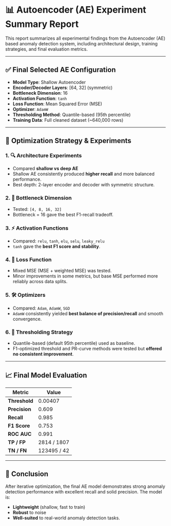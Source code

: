 # 📊 Autoencoder (AE) Experiment Summary Report

This report summarizes all experimental findings from the Autoencoder (AE) based anomaly detection system, including architectural design, training strategies, and final evaluation metrics.

---

## ✅ Final Selected AE Configuration

- **Model Type**: Shallow Autoencoder
- **Encoder/Decoder Layers**: [64, 32] (symmetric)
- **Bottleneck Dimension**: 16
- **Activation Function**: `tanh`
- **Loss Function**: Mean Squared Error (MSE)
- **Optimizer**: `AdamW`
- **Thresholding Method**: Quantile-based (95th percentile)
- **Training Data**: Full cleaned dataset (~640,000 rows)

---

## 🧪 Optimization Strategy & Experiments

### 1. 🔍 Architecture Experiments
- Compared **shallow vs deep AE**
- Shallow AE consistently produced **higher recall** and more balanced performance.
- Best depth: 2-layer encoder and decoder with symmetric structure.

### 2. 🎯 Bottleneck Dimension
- Tested: `[4, 8, 16, 32]`
- Bottleneck = 16 gave the best F1-recall tradeoff.

### 3. ⚡ Activation Functions
- Compared: `relu`, `tanh`, `elu`, `selu`, `leaky_relu`
- `tanh` gave the **best F1 score and stability**.

### 4. 🧠 Loss Function
- Mixed MSE (MSE + weighted MSE) was tested.
- Minor improvements in some metrics, but base MSE performed more reliably across data splits.

### 5. 🛠 Optimizers
- Compared: `Adam`, `AdamW`, `SGD`
- `AdamW` consistently yielded **best balance of precision/recall** and smooth convergence.

### 6. 🔎 Thresholding Strategy
- Quantile-based (default 95th percentile) used as baseline.
- F1-optimized threshold and PR-curve methods were tested but **offered no consistent improvement**.

---

## 📈 Final Model Evaluation

| Metric         | Value       |
|----------------|-------------|
| **Threshold**  | 0.00407     |
| **Precision**  | 0.609       |
| **Recall**     | 0.985       |
| **F1 Score**   | 0.753       |
| **ROC AUC**    | 0.991       |
| **TP / FP**    | 2814 / 1807 |
| **TN / FN**    | 123495 / 42 |

---

## 📌 Conclusion

After iterative optimization, the final AE model demonstrates strong anomaly detection performance with excellent recall and solid precision. The model is:
- **Lightweight** (shallow, fast to train)
- **Robust** to noise
- **Well-suited** to real-world anomaly detection tasks.